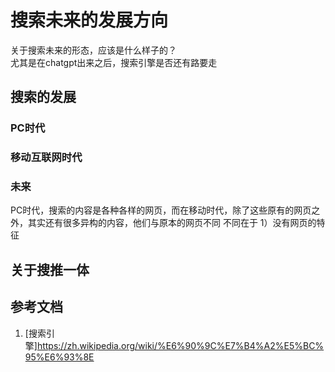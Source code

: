 # 搜索未来的发展方向
关于搜索未来的形态，应该是什么样子的？  
尤其是在chatgpt出来之后，搜索引擎是否还有路要走

## 搜索的发展
### PC时代

### 移动互联网时代

### 未来
PC时代，搜索的内容是各种各样的网页，而在移动时代，除了这些原有的网页之外，其实还有很多异构的内容，他们与原本的网页不同
不同在于
1）没有网页的特征

## 关于搜推一体


## 参考文档
1. [搜索引擎]<https://zh.wikipedia.org/wiki/%E6%90%9C%E7%B4%A2%E5%BC%95%E6%93%8E>